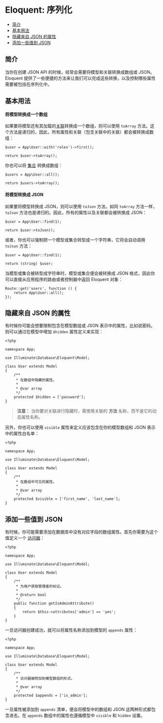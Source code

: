 # Eloquent: 序列化

- [简介](#introduction)
- [基本用法](#basic-usage)
- [隐藏来自 JSON 的属性](#hiding-attributes-from-json)
- [添加一些值到 JSON](#appending-values-to-json)

<a name="introduction"></a>
## 简介

当你在创建 JSON API 的时候，经常会需要将模型和关联转换成数组或 JSON。Eloquent 提供了一些便捷的方法来让我们可以完成这些转换，以及控制哪些属性需要被包括在序列化中。

<a name="basic-usage"></a>
## 基本用法

#### 将模型转换成一个数组

如果要将模型还有其加载的[关联](/docs/{{version}}/eloquent-relationships)转换成一个数组，则可以使用 `toArray` 方法。这个方法是递归的，因此，所有属性和关联（包含关联中的关联）都会被转换成数组：

    $user = App\User::with('roles')->first();

    return $user->toArray();

你也可以将 [集合](/docs/{{version}}/eloquent-collections) 转换成数组：

    $users = App\User::all();

    return $users->toArray();

#### 将模型转换成 JSON

如果要将模型转换成 JSON，则可以使用 `toJson` 方法。如同 `toArray` 方法一样，`toJson` 方法也是递归的。因此，所有的属性以及关联都会被转换成 JSON：

    $user = App\User::find(1);

    return $user->toJson();

或者，你也可以强制把一个模型或集合转型成一个字符串，它将会自动调用 `toJson` 方法：

    $user = App\User::find(1);

    return (string) $user;

当模型或集合被转型成字符串时，模型或集合便会被转换成 JSON 格式，因此你可以直接从应用程序的路由或者控制器中返回 Eloquent 对象：

    Route::get('users', function () {
        return App\User::all();
    });

<a name="hiding-attributes-from-json"></a>
## 隐藏来自 JSON 的属性

有时候你可能会想要限制包含在模型数组或 JSON 表示中的属性，比如说密码。则可以通过在模型中增加 `$hidden` 属性定义来实现：

    <?php

    namespace App;

    use Illuminate\Database\Eloquent\Model;

    class User extends Model
    {
        /**
         * 在数组中隐藏的属性。
         *
         * @var array
         */
        protected $hidden = ['password'];
    }

> **注意：** 当你要对关联进行隐藏时，需使用关联的 **方法** 名称，而不是它的动态属性名称。

另外，你也可以使用 `visible` 属性来定义应该包含在你的模型数组和 JSON 表示中的属性白名单：

    <?php

    namespace App;

    use Illuminate\Database\Eloquent\Model;

    class User extends Model
    {
        /**
         * 在数组中可见的属性。
         *
         * @var array
         */
        protected $visible = ['first_name', 'last_name'];
    }

<a name="appending-values-to-json"></a>
## 添加一些值到 JSON

有时候，你可能需要添加在数据库中没有对应字段的数组属性。首先你需要为这个值定义一个 [访问器](/docs/{{version}}/eloquent-mutators)：

    <?php

    namespace App;

    use Illuminate\Database\Eloquent\Model;

    class User extends Model
    {
        /**
         * 为用户获取管理者的标记。
         *
         * @return bool
         */
        public function getIsAdminAttribute()
        {
            return $this->attributes['admin'] == 'yes';
        }
    }

一旦访问器创建成功，就可以将属性名称添加到模型的 `appends` 属性：

    <?php

    namespace App;

    use Illuminate\Database\Eloquent\Model;

    class User extends Model
    {
        /**
         * 访问器被附加到模型数组的形式。
         *
         * @var array
         */
        protected $appends = ['is_admin'];
    }

一旦属性被添加到 `appends` 清单，便会将模型中的数组和 JSON 这两种形式都包含进去。在 `appends` 数组中的属性也遵循模型中 `visible` 和 `hidden` 设置。
